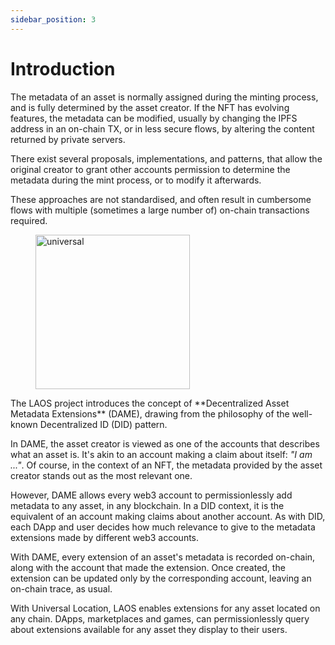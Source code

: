 ```yaml
---
sidebar_position: 3
---
```

# Introduction

The metadata of an asset is normally assigned during the minting process, and is fully determined by the asset creator. If the NFT has evolving features, the metadata can be modified, usually by changing the IPFS address in an on-chain TX, or in less secure flows, by altering the content returned by private servers.

There exist several proposals, implementations, and patterns, that allow the original creator to grant other accounts permission to determine the metadata during the mint process, or to modify it afterwards.

These approaches are not standardised, and often result in cumbersome flows with multiple (sometimes a large number of) on-chain transactions required.



<figure style={{ display: "flex", flexDirection: "column", alignItems: "center", textAlign: "center", margin: "auto" }}>
  <img src="/img/dame.avif" alt="universal" width="247" />
  <figcaption></figcaption>
</figure>
The LAOS project introduces the concept of **Decentralized Asset Metadata Extensions** (DAME), drawing from the philosophy of the well-known Decentralized ID (DID) pattern.

In DAME, the asset creator is viewed as one of the accounts that describes what an asset is. It's akin to an account making a claim about itself: _"I am ..."_. Of course, in the context of an NFT, the metadata provided by the asset creator stands out as the most relevant one.

However, DAME allows every web3 account to permissionlessly add metadata to any asset, in any blockchain. In a DID context, it is the equivalent of an account making claims about another account. As with DID, each DApp and user decides how much relevance to give to the metadata extensions made by different web3 accounts.

With DAME, every extension of an asset's metadata is recorded on-chain, along with the account that made the extension. Once created, the extension can be updated only by the corresponding account,  leaving an on-chain trace, as usual.&#x20;

With Universal Location, LAOS enables extensions for any asset located on any chain. DApps, marketplaces and games, can permissionlessly query about extensions available for any asset they display to their users.   &#x20;
